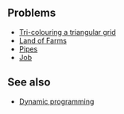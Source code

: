 ---
...

## Problems
* [Tri-colouring a triangular grid](https://projecteuler.net/problem=189)
* [Land of Farms](https://icpcarchive.ecs.baylor.edu/external/72/p7255.pdf)
* [Pipes](http://heim.ifi.uio.no/~db/nm-i-programmering/nm2004/nwerc/problems.pdf)
* [Job](https://official.contest.yandex.ru/mipt2014/contest/892/problems/J/)

## See also
* [Dynamic programming]()
